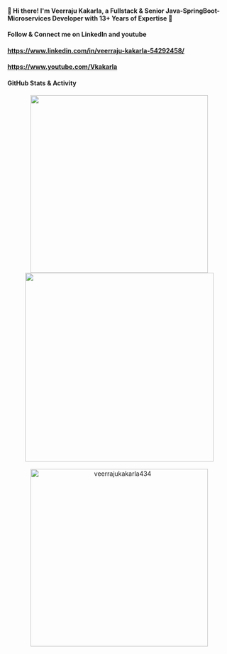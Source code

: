 
####  👋 Hi there! I'm Veerraju Kakarla, a Fullstack & Senior Java-SpringBoot-Microservices Developer with 13+ Years of Expertise 🌟

#### Follow & Connect me on LinkedIn and youtube
#### https://www.linkedin.com/in/veerraju-kakarla-54292458/
#### https://www.youtube.com/Vkakarla

#### GitHub Stats & Activity

<div align="center">
   <img width="400" src="https://github-readme-stats.vercel.app/api?username=veerrajukakarla434&theme=tokyonight&show_icons=true&count_private=true" />
   <img width="425" src="https://github-readme-streak-stats.herokuapp.com/?user=veerrajukakarla434&theme=tokyonight" />
</div> <br>

<div align="center">
<img width="400"  src="https://github-readme-stats.vercel.app/api/top-langs?username=veerrajukakarla434&show_icons=true&locale=en&include_all_commits=true&count_private=true&theme=tokyonight&layout=compact"  alt="veerrajukakarla434" />  
</div>



